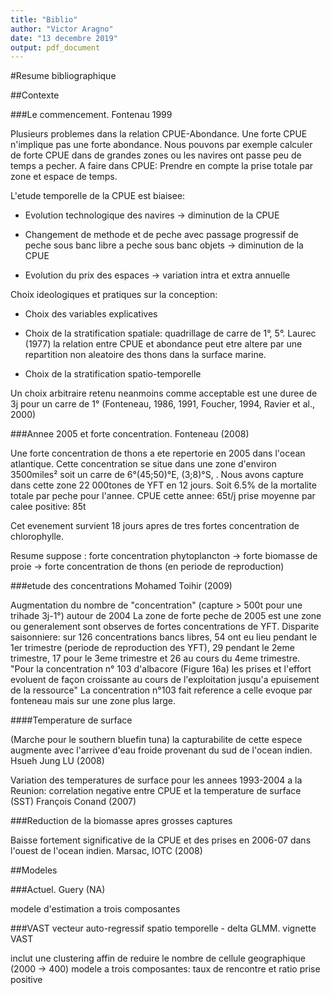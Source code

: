 ```yaml
---
title: "Biblio"
author: "Victor Aragno"
date: "13 decembre 2019"
output: pdf_document
---
```


#Resume bibliographique

##Contexte

###Le commencement. Fontenau 1999

Plusieurs problemes dans la relation CPUE-Abondance.
Une forte CPUE n'implique pas une forte abondance. Nous pouvons par exemple calculer de forte CPUE dans de grandes zones ou les navires ont passe peu de temps a pecher. A faire dans CPUE: Prendre en compte la prise totale par zone et espace de temps.

L'etude temporelle de la CPUE est biaisee:

- Evolution technologique des navires -> diminution de la CPUE

- Changement de methode et de peche avec passage progressif de peche sous banc libre a peche sous banc objets -> diminution de la CPUE

- Evolution du prix des espaces -> variation intra et extra annuelle

Choix ideologiques et pratiques sur la conception:

- Choix des variables explicatives 

- Choix de la stratification spatiale: quadrillage de carre de 1°, 5°. 
Laurec (1977) la relation entre CPUE et abondance peut etre altere par une repartition non aleatoire des thons dans la surface marine.

- Choix de la stratification spatio-temporelle

Un choix arbitraire retenu neanmoins comme acceptable est une duree de 3j pour un carre de 1° (Fonteneau, 1986, 1991, Foucher, 1994, Ravier et al., 2000)

###Annee 2005 et forte concentration. Fonteneau (2008)

Une forte concentration de thons a ete repertorie en 2005 dans l'ocean atlantique. Cette concentration se situe dans une zone d'environ 3500miles² soit un carre de 6°(45;50)°E, (3;8)°S, . Nous avons capture dans cette zone 22 000tones de YFT en 12 jours. Soit 6.5% de la mortalite totale par peche pour l'annee. 
CPUE cette annee: 65t/j
prise moyenne par calee positive: 85t

Cet evenement survient 18 jours apres de tres fortes concentration de chlorophylle.

Resume suppose : forte concentration phytoplancton -> forte biomasse de proie -> forte concentration de thons (en periode de reproduction)

###etude des concentrations Mohamed Toihir (2009)

Augmentation du nombre de "concentration" (capture > 500t pour une trihade 3j-1°) autour de 2004 
La zone de forte peche de 2005 est une zone ou generalement sont observes de fortes concentrations de YFT. 
Disparite saisonniere: sur 126 concentrations bancs libres, 54 ont eu lieu pendant le 1er trimestre (periode de reproduction des YFT), 29 pendant le 2eme trimestre, 17 pour le 3eme trimestre et 26 au cours du 4eme trimestre.
"Pour la concentration n° 103 d'albacore (Figure 16a) les prises et l'effort evoluent de façon croissante au cours de l'exploitation jusqu'a epuisement de la ressource" La concentration n°103 fait reference a celle evoque par fonteneau mais sur une zone plus large.

####Temperature de surface

(Marche pour le southern bluefin tuna) la capturabilite de cette espece augmente avec l'arrivee d'eau froide provenant du sud de l'ocean indien. Hsueh Jung LU (2008)

Variation des temperatures de surface pour les annees 1993-2004 a la Reunion: correlation negative entre CPUE et la temperature de surface (SST) François Conand (2007)

###Reduction de la biomasse apres grosses captures

Baisse fortement significative de la CPUE et des prises en 2006-07 dans l'ouest de l'ocean indien. Marsac, IOTC (2008)

##Modeles

###Actuel. Guery (NA)

modele d'estimation a trois composantes

###VAST vecteur auto-regressif spatio temporelle - delta GLMM. vignette VAST

inclut une clustering affin de reduire le nombre de cellule geographique (2000 -> 400)
modele a trois composantes: taux de rencontre et ratio prise positive
